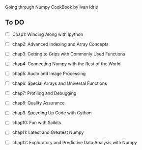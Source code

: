 Going through Numpy CookBook by Ivan Idris

## To DO 

- [ ] Chap1: Winding Along with Ipython

- [ ] chap2: Advanced Indexing and Array Concepts

- [ ] chap3: Getting to Grips with Commonly Used Functions

- [ ] chap4: Connecting Numpy with the Rest of the World

- [ ] chap5: Audio and Image Processing

- [ ] chap6: Special Arrays and Universal Functions

- [ ] chap7: Profiling and Debugging

- [ ] chap8: Quality Assurance

- [ ] chap9: Speeding Up Code with Cython

- [ ] chap10: Fun with Scikits

- [ ] chap11: Latest and Greatest Numpy

- [ ] chap12: Exploratory and Predictive Data Analysis with Numpy
